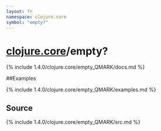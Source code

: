 ```yaml
---
layout: fn
namespace: clojure.core
symbol: "empty?"
---
```


# [clojure.core](../)/empty?

{% include 1.4.0/clojure.core/empty_QMARK/docs.md %}

##Examples

{% include 1.4.0/clojure.core/empty_QMARK/examples.md %}
## Source
{% include 1.4.0/clojure.core/empty_QMARK/src.md %}


